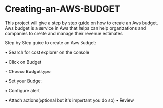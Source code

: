 # Creating-an-AWS-BUDGET
This project will give a step by 
step guide on how to create an Aws budget.
Aws budget is a service in Aws that helps can help organizations and companies to 
create and manage their revenue estimates.

<Steps>Step by Step guide to create an Aws Budget:<Steps/>

• Search for cost explorer on the console


• Click on Budget 


• Choose Budget type

• Set your Budget

• Configure alert

• Attach actions(optional but it's important you do so)
• Review

 
